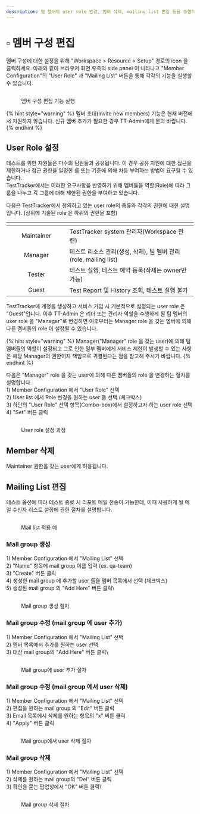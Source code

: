 ```yaml
---
description: 팀 멤버의 user role 변경, 멤버 삭제, mailing list 편집 등을 수행하기 위한 방법을 설명합니다.
---
```


# ▫️ 멤버 구성 편집

멤버 구성에 대한 설정을 위해 "Workspace > Resource > Setup" 경로의 icon 을 클릭하세요. 아래와 같이 브라우저 화면 우측의 side panel 이 나타나고 "Member Configuration"의 "User Role" 과 "Mailing List" 버튼을 통해 각각의 기능을 실행할 수 있습니다.

<figure><img src="../.gitbook/assets/image (4) (1).png" alt=""><figcaption><p>멤버 구성 편집 기능 실행</p></figcaption></figure>

{% hint style="warning" %}
멤버 초대(Invite new members) 기능은 현재 버전에서 지원하지 않습니다. 신규 멤버 추가가 필요한 경우 TT-Admin에게 문의 바랍니다.
{% endhint %}

## User Role 설정

테스트를 위한 자원들은 다수의 팀원들과 공유됩니다. 이 경우 공유 자원에 대한 접근을 제한하거나 접근 권한을 일정한 룰 또는 기준에 의해 차등 부여하는 방법이 요구될 수 있습니다.\
TestTracker에서는 이러한 요구사항을 반영하기 위해 멤버들을 역할(Role)에 따라 그룹을 나누고 각 그룹에 대해 제한된 권한을 부여하고 있습니다.

다음은 TestTracker에서 정의하고 있는 user role의 종류와 각각의 권한에 대한 설명입니다. (상위에 기술된 role 은 하위의 권한을 포함)

<table><thead><tr><th width="146" align="center"></th><th></th></tr></thead><tbody><tr><td align="center">Maintainer</td><td>TestTracker system 관리자(Workspace 관련)</td></tr><tr><td align="center">Manager</td><td>테스트 리소스 관리(생성, 삭제), 팀 멤버 관리(role, mailing list)</td></tr><tr><td align="center">Tester</td><td>테스트 실행, 테스트 예약 등록(삭제는 owner만 가능)</td></tr><tr><td align="center">Guest</td><td>Test Report 및 History 조회, 테스트 실행 불가</td></tr></tbody></table>



TestTracker에 계정을 생성하고 서비스 가입 시 기본적으로 설정되는 user role 은 "Guest"입니다. 이후 TT-Admin 은 리더 또는 관리자 역할을 수행하게 될 팀 멤버의 user role 을 "Manager"로 변경하면 이후부터는 Manager role 을 갖는 멤버에 의해 다른 멤버들의 role 이 설정될 수 있습니다.

{% hint style="warning" %}
Manager("Manager" role 을 갖는 user)에 의해 팀 멤버들의 역할이 설정되고 그로 인한 일부 멤버에게 서비스 제한이 발생할 수 있는 사항은 해당 Manager의 권한이자 책임으로 귀결된다는 점을 참고해 주시기 바랍니다.
{% endhint %}



다음은 "Manager" role 을 갖는 user에 의해 다른 멤버들의 role 을 변경하는 절차를 설명합니다.\
1\) Member Configuration 에서 "User Role" 선택\
2\) User list 에서 Role 변경을 원하는 user 들 선택 (체크박스)\
3\) 하단의 "User Role" 선택 항목(Combo-box)에서 설정하고자 하는 user role 선택\
4\) "Set" 버튼 클릭

<figure><img src="../.gitbook/assets/image (5) (1).png" alt=""><figcaption><p>User role 설정 과정</p></figcaption></figure>



## Member 삭제

Maintainer 권한을 갖는 user에게 허용됩니다.



## Mailing List 편집

테스트 옵션에 따라 테스트 종료 시 리포트 메일 전송이 가능한데, 이때 사용하게 될 메일 수신자 리스트 설정에 관한 절차를 설명합니다.

<figure><img src="../.gitbook/assets/image (48).png" alt=""><figcaption><p>Mail list 적용 예</p></figcaption></figure>

### Mail group 생성

1\) Member Configuration 에서 "Mailing List" 선택\
2\) "Name" 항목에 mail group 이름 입력  (ex. qa-team)\
3\) "Create" 버튼 클릭\
4\) 생성한 mail group 에 추가할 user 들을 멤버 목록에서 선택 (체크박스)\
5\) 생성된 mail group 의 "Add Here" 버튼 클릭\


<div align="left">

<figure><img src="../.gitbook/assets/image (4).png" alt=""><figcaption><p>Mail group 생성 절차</p></figcaption></figure>

</div>

### Mail group 수정 (mail group 에 user 추가)

1\) Member Configuration 에서 "Mailing List" 선택\
2\) 멤버 목록에서 추가를 원하는 user 선택\
3\) 대상 mail group의 "Add Here" 버튼 클릭\


<div align="left">

<figure><img src="../.gitbook/assets/image (3).png" alt=""><figcaption><p>Mail group에 user 추가 절차</p></figcaption></figure>

</div>



### Mail group 수정 (mail group 에서 user 삭제)

1\) Member Configuration 에서 "Mailing List" 선택\
2\) 편집을 원하는 mail group 의 "Edit" 버튼 클릭\
3\) Email 목록에서 삭제를 원하는 항목의 "x" 버튼 클릭\
4\) "Apply" 버튼 클릭

<figure><img src="../.gitbook/assets/image (1) (1).png" alt=""><figcaption><p>Mail group에서 user 삭제 절차</p></figcaption></figure>



### Mail group 삭제

1\) Member Configuration 에서 "Mailing List" 선택\
2\) 삭제를 원하는 mail group의 "Del" 버튼 클릭\
3\) 확인을 묻는 팝업창에서 "OK" 버튼 클릭\


<figure><img src="../.gitbook/assets/image (2) (1).png" alt=""><figcaption><p>Mail group 삭제 절차</p></figcaption></figure>

